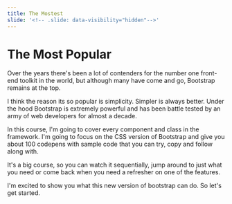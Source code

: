```yaml
---
title: The Mostest
slide: '<!-- .slide: data-visibility="hidden"-->'
---
```


<!-- .slide: data-state="layout-title" class="bg-dark"-->

# The Most Popular

> >

Over the years there's been a lot of contenders for the number one front-end toolkit in the world, but although many have come and go, Bootstrap remains at the top.

I think the reason its so popular is simplicity. Simpler is always better. Under the hood Bootstrap is extremely powerful and has been battle tested by an army of web developers for almost a decade.

In this course, I'm going to cover every component and class in the framework. I'm going to focus on the CSS version of Bootstrap and give you about 100 codepens with sample code that you can try, copy and follow along with.

It's a big course, so you can watch it sequentially, jump around to just what you need or come back when you need a refresher on one of the features.

I'm excited to show you what this new version of bootstrap can do. So let's get started.
